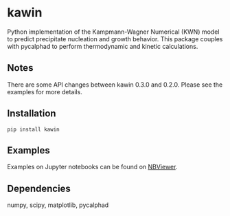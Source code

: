 # kawin

Python implementation of the Kampmann-Wagner Numerical (KWN) model to predict precipitate nucleation and growth behavior. This package couples with pycalphad to perform thermodynamic and kinetic calculations.

Notes
-----
There are some API changes between kawin 0.3.0 and 0.2.0. Please see the examples for more details.

Installation
------------
`pip install kawin`

Examples
--------
Examples on Jupyter notebooks can be found on [NBViewer](https://nbviewer.org/github/materialsgenomefoundation/kawin/tree/main/examples/).

Dependencies
------------
numpy, scipy, matplotlib, pycalphad
